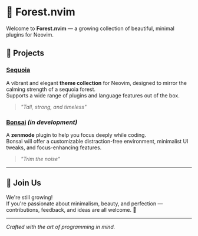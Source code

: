 # 🌲 Forest.nvim

Welcome to **Forest.nvim** — a growing collection of beautiful, minimal plugins for Neovim.

## 🌳 Projects

### [Sequoia](https://github.com/Forest.nvim/sequoia.nvim)
A vibrant and elegant **theme collection** for Neovim, designed to mirror the calming strength of a sequoia forest.  
Supports a wide range of plugins and language features out of the box.

> *"Tall, strong, and timeless"*

### [Bonsai](https://github.com/Forest.nvim/bonsai.nvim) *(in development)*
A **zenmode** plugin to help you focus deeply while coding.  
Bonsai will offer a customizable distraction-free environment, minimalist UI tweaks, and focus-enhancing features.

> *"Trim the noise"*

---

## 🚀 Join Us

We're still growing!  
If you're passionate about minimalism, beauty, and perfection — contributions, feedback, and ideas are all welcome. 🌿

---

*Crafted with the art of programming in mind.*
